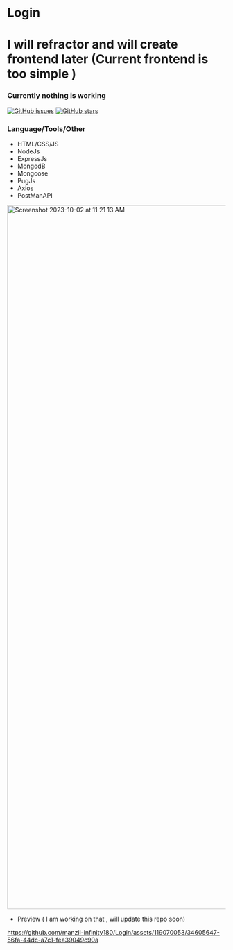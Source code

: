 # Login
<h1> I will refractor and will create frontend later (Current frontend is too simple )</h1>
<h3> Currently nothing is working </h3>

[![GitHub issues](https://img.shields.io/github/issues/manzil-infinity180/Login)](https://github.com/manzil-infinity180/Login/issues)
[![GitHub stars](https://img.shields.io/github/stars/manzil-infinity180/Login)](https://github.com/manzil-infinity180/Login/stargazers)

<h3>Language/Tools/Other</h3> 

- HTML/CSS/JS
- NodeJs
- ExpressJs
- MongodB
- Mongoose
- PugJs
- Axios
- PostManAPI


<img width="1623" alt="Screenshot 2023-10-02 at 11 21 13 AM" src="https://github.com/manzil-infinity180/Login/assets/119070053/003ed33b-7cb7-4856-a3c9-f524914eb1b1">

- Preview ( I am working on that , will update this repo soon)


https://github.com/manzil-infinity180/Login/assets/119070053/34605647-56fa-44dc-a7c1-fea39049c90a

